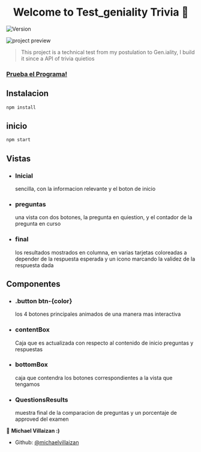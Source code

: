 <h1 align="center">Welcome to Test_geniality Trivia 👋</h1>
<p>
  <img alt="Version" src="https://img.shields.io/badge/version-0.1.0-blue.svg?cacheSeconds=2592000" />
</p>
<img alt="project preview" src="./https://drive.google.com/file/d/1TXdmy-vdsn4oG7jcvys-lD9qHN564kEU/view?usp=sharing">

> This project is a technical test from my postulation to Gen.iality, I build it since a API of trivia quietios

###  [Prueba el Programa!](https://michaelvillaizan.github.io/Test-Geniality/)

## Instalacion

```sh
npm install
```
## inicio

```sh
npm start
```
## Vistas
- ### Inicial
   sencilla, con la informacion relevante y el boton de inicio
- ### preguntas
   una vista con dos botones, la pregunta en quiestion, y el contador de la pregunta en curso
- ### final
   los resultados mostrados en columna, en varias tarjetas coloreadas a depender de la respuesta esperada y un icono marcando la validez de la respuesta dada 
## Componentes
- ### .button btn-{color}
    los 4 botones principales animados de una manera mas interactiva

- ### contentBox
   Caja que es actualizada con respecto al contenido de inicio preguntas y respuestas
- ### bottomBox
   caja que contendra los botones correspondientes a la vista que tengamos
- ### QuestionsResults
   muestra final de la comparacion de preguntas y un porcentaje de approved del examen



👤 **Michael Villaizan :)**

* Github: [@michaelvillaizan](https://github.com/MichaelVillaizan)


